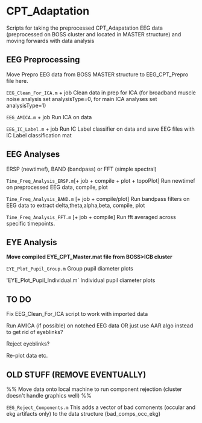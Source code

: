 # CPT_Adaptation

Scripts for taking the preprocessed CPT_Adapatation EEG data (preprocessed on BOSS cluster and located in MASTER structure) and moving forwards with data analysis

## EEG Preprocessing

Move Prepro EEG data from BOSS MASTER structure to EEG_CPT_Prepro file here.

`EEG_Clean_For_ICA.m` + job Clean data in prep for ICA (for broadband muscle noise analysis set analysisType=0, for main ICA analyses set analysisType=1)

`EEG_AMICA.m` + job Run ICA on data

`EEG_IC_Label.m` + job Run IC Label classifier on data and save EEG files with IC Label classification mat



## EEG Analyses

ERSP (newtimef), BAND (bandpass) or FFT (simple spectral)

`Time_Freq_Analysis_ERSP.m`[+ job + compile + plot + topoPlot] Run newtimef on preprocessed EEG data, compile, plot

`Time_Freq_Analysis_BAND.m` [+ job + compile/plot] Run bandpass filters on EEG data to extract delta,theta,alpha,beta, compile, plot

`Time_Freq_Analysis_FFT.m` [+ job + compile] Run fft averaged across specific timepoints.


## EYE Analysis

**Move compiled EYE_CPT_Master.mat file from BOSS>ICB cluster**

`EYE_Plot_Pupil_Group.m` Group pupil diameter plots

'EYE_Plot_Pupil_Individual.m` Individual pupil diameter plots



## TO DO

Fix EEG_Clean_For_ICA script to work with imported data

Run AMICA (if possible) on notched EEG data OR just use AAR algo instead to get rid of eyeblinks?

Reject eyeblinks?

Re-plot data etc.






## OLD STUFF (REMOVE EVENTUALLY)

%% Move data onto local machine to run component rejection (cluster doesn't handle graphics well) %%

`EEG_Reject_Components.m` This adds a vector of bad comonents (occular and ekg artifacts only) to the data structure (bad_comps_occ_ekg)







